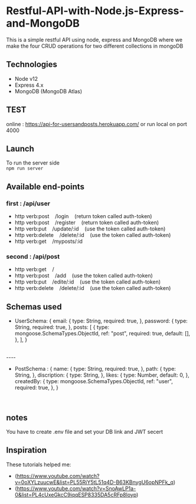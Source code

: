 # Restful-API-with-Node.js-Express-and-MongoDB
This is a simple restful API using node, express and MongoDB where we make the four CRUD operations for two different collections in mongoDB 
## Technologies
* Node v12
* Express 4.x
* MongoDB (MongoDB Atlas)

## TEST
online : https://api-for-usersandposts.herokuapp.com/
or run local on port 4000
<br />

## Launch
To run the server side<br />
`npm run server`<br />
## Available end-points
### first : /api/user<br />
* http verb:post  &nbsp;&nbsp;   /login    &nbsp;&nbsp;   (return token called auth-token)
* http verb:post   &nbsp;&nbsp;  /register   &nbsp;&nbsp;  (return token called auth-token)
* http verb:put   &nbsp;&nbsp;  /update/:id  &nbsp;&nbsp;   (use the token called auth-token)
* http verb:delete   &nbsp;&nbsp;  /delete/:id   &nbsp;&nbsp;  (use the token called auth-token)
* http verb:get &nbsp;&nbsp;    /myposts/:id<br />

### second : /api/post<br />
* http verb:get  &nbsp;&nbsp;   /
* http verb:post  &nbsp;&nbsp;   /add   &nbsp;&nbsp;  (use the token called auth-token)
* http verb:put   &nbsp;&nbsp;  /edite/:id   &nbsp;&nbsp;  (use the token called auth-token)
* http verb:delete   &nbsp;&nbsp;  /delete/:id   &nbsp;&nbsp;  (use the token called auth-token)<br />

## Schemas used 
* UserSchema: {
  email: {
    type: String,
    required: true,
  },
  password: {
    type: String,
    required: true,
  },
  posts: [
    {
      type: mongoose.SchemaTypes.ObjectId,
      ref: "post",
      required: true,
      default: [],
    },
  ],
}

<br />----

* PostSchema : {
  name: {
    type: String,
    required: true,
  },
  path: {
    type: String,
  },
  discription: {
    type: String,
  },
  likes: {
    type: Number,
    default: 0,
  },
  createdBy: {
    type: mongoose.SchemaTypes.ObjectId,
    ref: "user",
    required: true,
  },
}

<br />

## notes
You have to create .env file and set your DB link and JWT secert 

## Inspiration
These tutorials helped me:<br />
* (https://www.youtube.com/watch?v=0oXYLzuucwE&list=PL55RiY5tL51q4D-B63KBnygU6opNPFk_q)
* (https://www.youtube.com/watch?v=SnoAwLP1a-0&list=PL4cUxeGkcC9iqqESP8335DA5cRFp8loyp)

